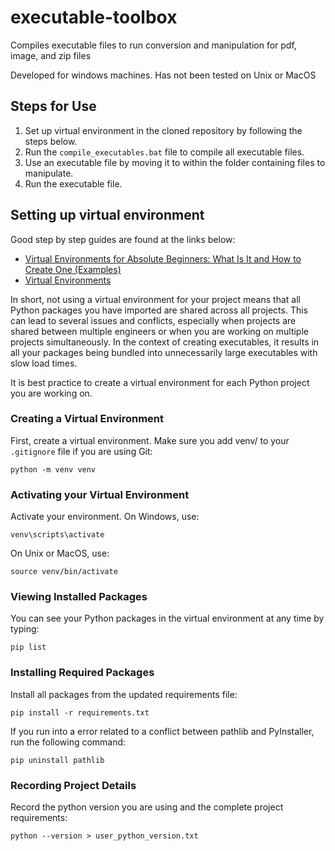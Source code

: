 # executable-toolbox

Compiles executable files to run conversion and manipulation for pdf, image, and zip files 

Developed for windows machines. Has not been tested on Unix or MacOS

## Steps for Use

1. Set up virtual environment in the cloned repository by following the steps below.
2. Run the `compile_executables.bat` file to compile all executable files.
3. Use an executable file by moving it to within the folder containing files to manipulate.
4. Run the executable file.

## Setting up virtual environment

Good step by step guides are found at the links below: 
- [Virtual Environments for Absolute Beginners: What Is It and How to Create One (Examples)](https://towardsdatascience.com/virtual-environments-for-absolute-beginners-what-is-it-and-how-to-create-one-examples-a48da8982d4b)
- [Virtual Environments](https://towardsdatascience.com/virtual-environments-104c62d48c54)

In short, not using a virtual environment for your project means that all Python packages you have imported are shared across all projects. This can lead to several issues and conflicts, especially when projects are shared between multiple engineers or when you are working on multiple projects simultaneously. In the context of creating executables, it results in all your packages being bundled into unnecessarily large executables with slow load times.

It is best practice to create a virtual environment for each Python project you are working on.

### Creating a Virtual Environment

First, create a virtual environment. Make sure you add venv/ to your `.gitignore` file if you are using Git:
```
python -m venv venv
```
### Activating your Virtual Environment

Activate your environment. On Windows, use:
```
venv\scripts\activate
```
On Unix or MacOS, use:
```
source venv/bin/activate
```
### Viewing Installed Packages

You can see your Python packages in the virtual environment at any time by typing:
```
pip list
```
### Installing Required Packages

Install all packages from the updated requirements file:
```
pip install -r requirements.txt
```
If you run into a error related to a conflict between pathlib and PyInstaller, run the following command:
```
pip uninstall pathlib
```


### Recording Project Details

Record the python version you are using and the complete project requirements:
```
python --version > user_python_version.txt
```
